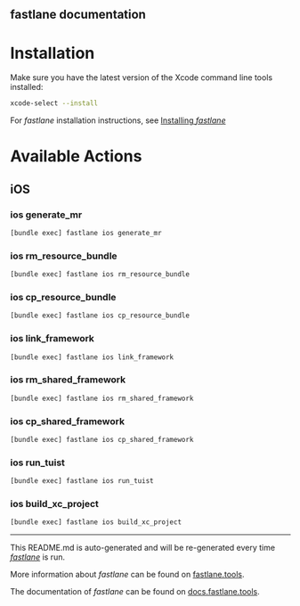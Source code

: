 fastlane documentation
----

# Installation

Make sure you have the latest version of the Xcode command line tools installed:

```sh
xcode-select --install
```

For _fastlane_ installation instructions, see [Installing _fastlane_](https://docs.fastlane.tools/#installing-fastlane)

# Available Actions

## iOS

### ios generate_mr

```sh
[bundle exec] fastlane ios generate_mr
```



### ios rm_resource_bundle

```sh
[bundle exec] fastlane ios rm_resource_bundle
```



### ios cp_resource_bundle

```sh
[bundle exec] fastlane ios cp_resource_bundle
```



### ios link_framework

```sh
[bundle exec] fastlane ios link_framework
```



### ios rm_shared_framework

```sh
[bundle exec] fastlane ios rm_shared_framework
```



### ios cp_shared_framework

```sh
[bundle exec] fastlane ios cp_shared_framework
```



### ios run_tuist

```sh
[bundle exec] fastlane ios run_tuist
```



### ios build_xc_project

```sh
[bundle exec] fastlane ios build_xc_project
```



----

This README.md is auto-generated and will be re-generated every time [_fastlane_](https://fastlane.tools) is run.

More information about _fastlane_ can be found on [fastlane.tools](https://fastlane.tools).

The documentation of _fastlane_ can be found on [docs.fastlane.tools](https://docs.fastlane.tools).
